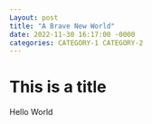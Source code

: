 ```yaml
---
Layout: post
title: "A Brave New World"
date: 2022-11-30 16:17:00 -0000
categories: CATEGORY-1 CATEGORY-2
---
```


# This is a title

Hello World
